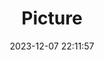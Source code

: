 ---
weight: 1
images:
- /images/edited/77.jpeg
title: Picture
date: 2023-12-07 22:11:57
tags: [luminarneo,work,ILCE7M3,25.4,person]
---